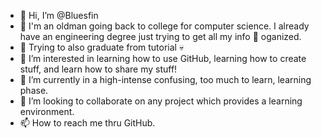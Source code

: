 - 👋 Hi, I’m @Bluesfin
- 📘 I'm an oldman going back to college for computer science. I already have an engineering degree just trying to get all my info 📇 oganized.
- 🤖 Trying to also graduate from tutorial 💀
- 👀 I’m interested in learning how to use GitHub, learning how to create stuff, and learn how to share my stuff!
- 🌱 I’m currently in a high-intense confusing, too much to learn, learning phase.
- 💞️ I’m looking to collaborate on any project which provides a learning environment.
- 📫 How to reach me thru GitHub.

<!---
Bluesfin/Bluesfin is a ✨ special ✨ repository because its `README.md` (this file) appears on your GitHub profile.
You can click the Preview link to take a look at your changes.
--->
